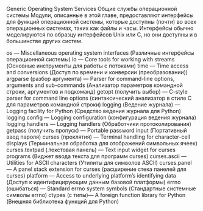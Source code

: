 Generic Operating System Services
                Общие службы операционной системы
Модули, описанные в этой главе, предоставляют интерфейсы для функций операционной
системы, которые доступны (почти) во всех операционных системах, таких как файлы и часы.
Интерфейсы обычно моделируются по образцу интерфейсов Unix или C, но они доступны и в
большинстве других систем.

os — Miscellaneous operating system interfaces (Различные интерфейсы операционной системы)
io — Core tools for working with streams (Основные инструменты для работы с потоками)
time — Time access and conversions (Доступ по времени и конверсии (преобразовании))
argparse (разбор аргумента) — Parser for command-line options, arguments and sub-commands
         (Анализатор параметров командной строки, аргументов и подкоманд)
getopt (получить выбор) — C-style parser for command line options
        (синтаксический анализатор в стиле C для параметров командной строки)
logging (Ведение журнала) — Logging facility for Python (Средство ведения журнала для Python)
logging.config — Logging configuration (конфигурация ведения журнала)
logging.handlers — Logging handlers (Обработчики протоколирования)
getpass (получить пропуск) — Portable password input (Портативный ввод пароля)
curses (проклятия) — Terminal handling for character-cell displays (Терминальная
        обработка для отображений символьных ячеек)
curses.textpad (.текстовая панель) — Text input widget for curses programs
        (Виджет ввода текста для программ curses)
curses.ascii — Utilities for ASCII characters (Утилиты для символов ASCII)
curses.panel — A panel stack extension for curses (расширение стека панелей для curses)
platform — Access to underlying platform’s identifying data
        (Доступ к идентифицирующим данным базовой платформы)
errno (ошибаться) — Standard errno system symbols (Стандартные системные символы errno)
ctypes (c типы)— A foreign function library for Python (Внешняя библиотека функций для Python)

